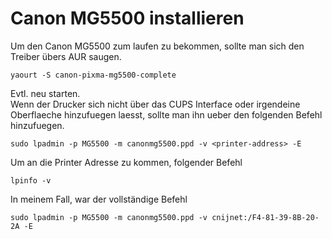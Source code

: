 # Canon MG5500 installieren

Um den Canon MG5500 zum laufen zu bekommen, sollte man sich
den Treiber übers AUR saugen.

```
yaourt -S canon-pixma-mg5500-complete
```

Evtl. neu starten.  
Wenn der Drucker sich nicht über das CUPS Interface 
oder irgendeine Oberflaeche hinzufuegen laesst, sollte man 
ihn ueber den folgenden Befehl hinzufuegen.

```
sudo lpadmin -p MG5500 -m canonmg5500.ppd -v <printer-address> -E
```

Um an die Printer Adresse zu kommen, folgender Befehl

```
lpinfo -v
```

In meinem Fall, war der vollständige Befehl

```
sudo lpadmin -p MG5500 -m canonmg5500.ppd -v cnijnet:/F4-81-39-8B-20-2A -E
```
